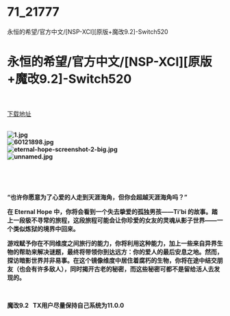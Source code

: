 # 71_21777
永恒的希望/官方中文/[NSP-XCI][原版+魔改9.2]-Switch520
# 永恒的希望/官方中文/[NSP-XCI][原版+魔改9.2]-Switch520
 <br/></br>
[下载地址](https://www.switch520.cc/article/21777 "下载地址")
<br/></br>

<p><strong><img title="1.jpg" src="https://www.switch520.cc/muke_img/2021_08_29_c07b2ffa13483.jpg" alt="1.jpg"></strong><br>
<strong><img title="60121898.jpg" src="https://www.switch520.cc/muke_img/2021_08_29_7379e4c8e7490.jpg" alt="60121898.jpg"></strong><br>
<strong><img title="eternal-hope-screenshot-2-big.jpg" src="https://www.switch520.cc/muke_img/2021_08_29_a3cc784a7e333.jpg" alt="eternal-hope-screenshot-2-big.jpg"></strong><br>
<strong><img title="unnamed.jpg" src="https://www.switch520.cc/muke_img/2021_08_29_c527fe6fb6fab.jpg" alt="unnamed.jpg">&nbsp;</strong></p>
<p>&nbsp;</p>
<p>&nbsp;</p>
<p><strong>“也许你愿意为了心爱的人走到天涯海角，但你会超越天涯海角吗？”</strong></p>
<p><strong>在 Eternal Hope 中，你将会看到一个失去挚爱的孤独男孩——Ti’bi 的故事。踏上一段极不寻常的旅程，这段旅程可能会让你珍爱的女友的灵魂从影子世界——一个类似炼狱的境界中回来。</strong></p>
<p><strong>游戏赋予你在不同维度之间旅行的能力，你将利用这种能力，加上一些来自异界生物的帮助来解决谜题，最终将带领你到达远方：你的爱人的最后安息之地。然而，探访暗影世界并非易事。在这个镜像维度中居住着腐朽的生物，你将在途中结交朋友（也会有许多敌人），同时揭开古老的秘密，而这些秘密可都不是留给活人去发现的。</strong></p>
<p>&nbsp;</p>
<p><strong>魔改9.2 &nbsp;&nbsp;TX用户尽量保持自己系统为11.0.0</strong></p>
